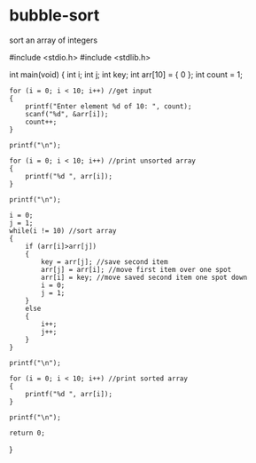 bubble-sort
===========

sort an array of integers

#include <stdio.h>
#include <stdlib.h>

int main(void)
{
	int i;
	int j;
	int key;
	int arr[10] = { 0 };
	int count = 1;
	
	for (i = 0; i < 10; i++) //get input
	{
		printf("Enter element %d of 10: ", count);
		scanf("%d", &arr[i]);
		count++;
	}

	printf("\n");

	for (i = 0; i < 10; i++) //print unsorted array
	{
		printf("%d ", arr[i]);
	}

	printf("\n"); 

	i = 0; 
	j = 1; 
	while(i != 10) //sort array
	{
		if (arr[i]>arr[j])
		{
			key = arr[j]; //save second item
			arr[j] = arr[i]; //move first item over one spot
			arr[i] = key; //move saved second item one spot down
			i = 0;
			j = 1;
		}
		else
		{
			i++;
			j++;
		}
	}

	printf("\n");

	for (i = 0; i < 10; i++) //print sorted array
	{
		printf("%d ", arr[i]);
	}

	printf("\n");

	return 0;
}
